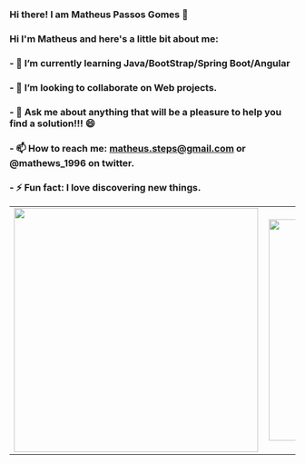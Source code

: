 ### Hi there! I am Matheus Passos Gomes 👋

<!--
**mathews19/mathews19** is a ✨ _special_ ✨ repository because its `README.md` (this file) appears on your GitHub profile.-->

 ### Hi I'm Matheus and here's a little bit about me:

### - 🌱 I’m currently learning Java/BootStrap/Spring Boot/Angular
### - 👯 I’m looking to collaborate on Web projects.
### - 💬 Ask me about anything that will be a pleasure to help you find a solution!!!  😄
### - 📫 How to reach me: matheus.steps@gmail.com or @mathews_1996 on twitter.
### - ⚡ Fun fact: I love discovering new things.

<center>
<table>
<tr>
<td><img width="430px" align="left" src="https://github-readme-stats.vercel.app/api?username=mathews19&show_icons=true" /></td>
 <td><img width="390px" align="left" src="https://github-readme-stats.vercel.app/api/top-langs/?username=mathews19&hide=javascript,html"</td>
<td><img width="370px" align="left" src="https://github-readme-stats.vercel.app/api/wakatime?username=mathews19" /></td>
</tr>
</table>
</center>
